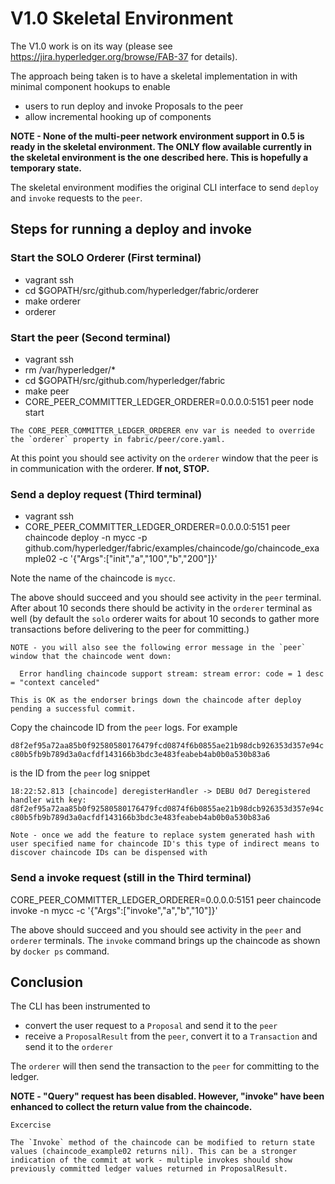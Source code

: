 # V1.0 Skeletal Environment
The V1.0 work is on its way (please see https://jira.hyperledger.org/browse/FAB-37 for details).

The approach being taken is to have a skeletal implementation in with minimal component hookups to enable

* users to run deploy and invoke Proposals to the peer
* allow incremental hooking up of components

**NOTE - None of the multi-peer network environment support in 0.5 is ready in the skeletal environment. The ONLY flow available currently in the skeletal environment is the one described here. This is hopefully a temporary state.**

The skeletal environment modifies the original CLI interface to send `deploy` and `invoke` requests to the `peer`.

## Steps for running a deploy and invoke

### Start the SOLO Orderer (First terminal)
* vagrant ssh
* cd $GOPATH/src/github.com/hyperledger/fabric/orderer
* make orderer
* orderer

### Start the peer (Second terminal)
* vagrant ssh
* rm /var/hyperledger/*
* cd $GOPATH/src/github.com/hyperledger/fabric
* make peer
* CORE_PEER_COMMITTER_LEDGER_ORDERER=0.0.0.0:5151 peer node start

```
The CORE_PEER_COMMITTER_LEDGER_ORDERER env var is needed to override the `orderer` property in fabric/peer/core.yaml.
```

At this point you should see activity on the `orderer` window that the peer is in communication with the orderer. **If not, STOP.**

### Send a deploy request (Third terminal)
* vagrant ssh
* CORE_PEER_COMMITTER_LEDGER_ORDERER=0.0.0.0:5151 peer chaincode deploy -n mycc -p github.com/hyperledger/fabric/examples/chaincode/go/chaincode_example02 -c '{"Args":["init","a","100","b","200"]}'

Note the name of the chaincode is `mycc`.

The above should succeed and you should see activity in the `peer` terminal. After about 10 seconds there should be activity in the `orderer` terminal as well (by default the `solo` orderer waits for about 10 seconds to gather more transactions before delivering to the peer for committing.)

```
NOTE - you will also see the following error message in the `peer` window that the chaincode went down:

  Error handling chaincode support stream: stream error: code = 1 desc = "context canceled"

This is OK as the endorser brings down the chaincode after deploy pending a successful commit.
```

Copy the chaincode ID from the `peer` logs. For example

`d8f2ef95a72aa85b0f92580580176479fcd0874f6b0855ae21b98dcb926353d357e94cc80b5fb9b789d3a0acfdf143166b3bdc3e483feabeb4ab0b0a530b83a6`

is the ID from the `peer` log snippet

``18:22:52.813 [chaincode] deregisterHandler -> DEBU 0d7 Deregistered handler with key: d8f2ef95a72aa85b0f92580580176479fcd0874f6b0855ae21b98dcb926353d357e94cc80b5fb9b789d3a0acfdf143166b3bdc3e483feabeb4ab0b0a530b83a6``

```
Note - once we add the feature to replace system generated hash with user specified name for chaincode ID's this type of indirect means to discover chaincode IDs can be dispensed with
```

### Send a invoke request (still in the Third terminal)
CORE_PEER_COMMITTER_LEDGER_ORDERER=0.0.0.0:5151 peer chaincode invoke -n mycc  -c '{"Args":["invoke","a","b","10"]}'

The above should succeed and you should see activity in the `peer` and `orderer` terminals. The `invoke` command brings up the chaincode as shown by `docker ps` command.

## Conclusion
The CLI has been instrumented to

* convert the user request to a `Proposal` and send it to the `peer`
* receive a `ProposalResult` from the `peer`, convert it to a `Transaction` and send it to the `orderer`

The `orderer` will then send the transaction to the `peer` for committing to the ledger.

**NOTE - "Query" request has been disabled. However, "invoke" have been enhanced to collect the return value from the chaincode.**

```
Excercise

The `Invoke` method of the chaincode can be modified to return state values (chaincode_example02 returns nil). This can be a stronger indication of the commit at work - multiple invokes should show previously committed ledger values returned in ProposalResult.
```
